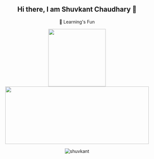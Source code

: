 <h2 align="center">Hi there, I am Shuvkant Chaudhary 👋</h2>
<p align="center">🌱 Learning's Fun</p>
<!--
**Shuvkant** is a ✨ _special_ ✨ repository because its `README.md` (this file) appears on your GitHub profile.
Here are some ideas to get you started:
- 🔭 I’m currently working on ...
- 🌱 I’m currently learning ...
- 👯 I’m looking to collaborate on ...
- 🤔 I’m looking for help with ...
- 💬 Ask me about ...
- 📫 How to reach me: ...
- 😄 Pronouns: ...
- ⚡ Fun fact: ...
-->
<p align="center">
<a href="https://github.com/shuvkant">
  <img height="180em" src="https://github-readme-stats-eight-theta.vercel.app/api?username=Shuvkant&show_icons=true&theme=algolia&include_all_commits=true&count_private=true"/>
  <img height="180em"  width="450px" src="https://github-readme-stats-eight-theta.vercel.app/api/top-langs/?username=Shuvkant&layout=compact&langs_count=8&theme=algolia"/>
</a>
</p>

<p align="center"><img align="center" src="https://github-readme-streak-stats.herokuapp.com/?user=shuvkant&" alt="shuvkant" /></p>
